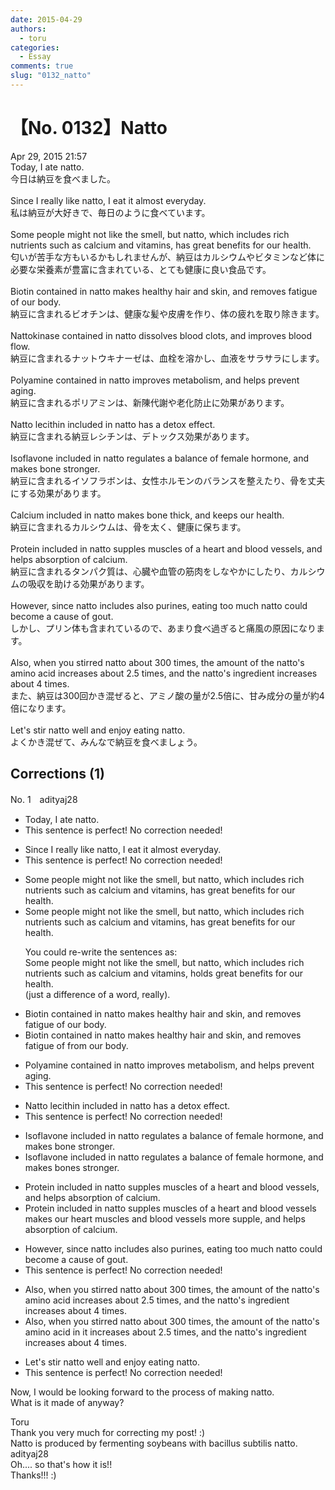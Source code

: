```yaml
---
date: 2015-04-29
authors:
  - toru
categories:
  - Essay
comments: true
slug: "0132_natto"
---
```


# 【No. 0132】Natto
<div class="date">Apr 29, 2015 21:57</div>
<div id="post"><div id="body_show_ori">
Today, I ate natto.<br/>今日は納豆を食べました。<br/><br/>Since I really like natto, I eat it almost everyday.<br/>私は納豆が大好きで、毎日のように食べています。<br/><br/>Some people might not like the smell, but natto, which includes rich nutrients such as calcium and vitamins, has great benefits for our health.<br/>匂いが苦手な方もいるかもしれませんが、納豆はカルシウムやビタミンなど体に必要な栄養素が豊富に含まれている、とても健康に良い食品です。<br/><br/>Biotin contained in natto makes healthy hair and skin, and removes fatigue of our body.<br/>納豆に含まれるビオチンは、健康な髪や皮膚を作り、体の疲れを取り除きます。<br/><br/>Nattokinase contained in natto dissolves blood clots, and improves blood flow.<br/>納豆に含まれるナットウキナーゼは、血栓を溶かし、血液をサラサラにします。<br/><br/>Polyamine contained in natto improves metabolism, and helps prevent aging.<br/>納豆に含まれるポリアミンは、新陳代謝や老化防止に効果があります。<br/><br/>Natto lecithin included in natto has a detox effect.<br/>納豆に含まれる納豆レシチンは、デトックス効果があります。<br/><br/>Isoflavone included in natto regulates a balance of female hormone, and makes bone stronger.<br/>納豆に含まれるイソフラボンは、女性ホルモンのバランスを整えたり、骨を丈夫にする効果があります。<br/><br/>Calcium included in natto makes bone thick, and keeps our health.<br/>納豆に含まれるカルシウムは、骨を太く、健康に保ちます。<br/><br/>Protein included in natto supples muscles of a heart and blood vessels, and helps absorption of calcium.<br/>納豆に含まれるタンパク質は、心臓や血管の筋肉をしなやかにしたり、カルシウムの吸収を助ける効果があります。<br/><br/>However, since natto includes also purines, eating too much natto could become a cause of gout.<br/>しかし、プリン体も含まれているので、あまり食べ過ぎると痛風の原因になります。<br/><br/>Also, when you stirred natto about 300 times, the amount of the natto's amino acid increases about 2.5 times, and the natto's ingredient increases about 4 times.<br/>また、納豆は300回かき混ぜると、アミノ酸の量が2.5倍に、甘み成分の量が約4倍になります。<br/><br/>Let's stir natto well and enjoy eating natto.<br/>よくかき混ぜて、みんなで納豆を食べましょう。
</div></div>

<!-- more -->


## Corrections (1)
<div id="block"><div class="first_name"> No. 1　<span class="just_name">adityaj28</span></div><div id="block2">
<ul class="correction_field">
<li class="incorrect">Today, I ate natto.</li>
<li class="corrected perfect">This sentence is perfect! No correction needed!</li>
</ul>
<ul class="correction_field">
<li class="incorrect">Since I really like natto, I eat it almost everyday.</li>
<li class="corrected perfect">This sentence is perfect! No correction needed!</li>
</ul>
<ul class="correction_field">
<li class="incorrect">Some people might not like the smell, but natto, which includes rich nutrients such as calcium and vitamins, has great benefits for our health.</li>
<li class="corrected correct">
Some people might not like the smell, but natto, which includes rich nutrients such as calcium and vitamins, has great benefits for our health.
<p class="correction_comment">You could re-write the sentences as:<br/>Some people might not like the smell, but natto, which includes rich nutrients such as calcium and vitamins, holds great benefits for our health.<br/>(just a difference of a word, really).</p>
</li>
</ul>
<ul class="correction_field">
<li class="incorrect">Biotin contained in natto makes healthy hair and skin, and removes fatigue of our body.</li>
<li class="corrected correct">
Biotin contained in natto makes healthy hair and skin, and removes fatigue <span class="f_red"><span class="sline">of</span></span> <span class="f_blue">from </span>our body.
</li>
</ul>
<ul class="correction_field">
<li class="incorrect">Polyamine contained in natto improves metabolism, and helps prevent aging.</li>
<li class="corrected perfect">This sentence is perfect! No correction needed!</li>
</ul>
<ul class="correction_field">
<li class="incorrect">Natto lecithin included in natto has a detox effect.</li>
<li class="corrected perfect">This sentence is perfect! No correction needed!</li>
</ul>
<ul class="correction_field">
<li class="incorrect">Isoflavone included in natto regulates a balance of female hormone, and makes bone stronger.</li>
<li class="corrected correct">
Isoflavone included in natto regulates a balance of female hormone, and makes bone<span class="f_blue">s</span> stronger.
</li>
</ul>
<ul class="correction_field">
<li class="incorrect">Protein included in natto supples muscles of a heart and blood vessels, and helps absorption of calcium.</li>
<li class="corrected correct">
Protein included in natto <span class="f_red">supples muscles of a heart and blood vessels </span><span class="f_gray">makes our heart muscles and blood vessels more supple</span>, and helps absorption of calcium.
</li>
</ul>
<ul class="correction_field">
<li class="incorrect">However, since natto includes also purines, eating too much natto could become a cause of gout.</li>
<li class="corrected perfect">This sentence is perfect! No correction needed!</li>
</ul>
<ul class="correction_field">
<li class="incorrect">Also, when you stirred natto about 300 times, the amount of the natto's amino acid increases about 2.5 times, and the natto's ingredient increases about 4 times.</li>
<li class="corrected correct">
Also, when you stir<span class="f_red"><span class="sline">red</span></span> natto about 300 times, the amount of the <span class="f_red"><span class="sline">natto's</span></span> amino acid <span class="f_blue">in it </span>increases about 2.5 times, and the natto's ingredient increases about 4 times.
</li>
</ul>
<ul class="correction_field">
<li class="incorrect">Let's stir natto well and enjoy eating natto.</li>
<li class="corrected perfect">This sentence is perfect! No correction needed!</li>
</ul>
<p class="comment_small">
 Now, I would be looking forward to the process of making natto.
 <br/>
 What is it made of anyway?
</p>

</div><div class="name"><span class="just_name">Toru</span><br>
Thank you very much for correcting my post! :)<br/>Natto is produced by fermenting soybeans with bacillus subtilis natto.
</div>
<div class="name"><span class="just_name">adityaj28</span><br>
Oh.... so that's how it is!!<br/>Thanks!!!   :)<br/>
</div>
</div>
